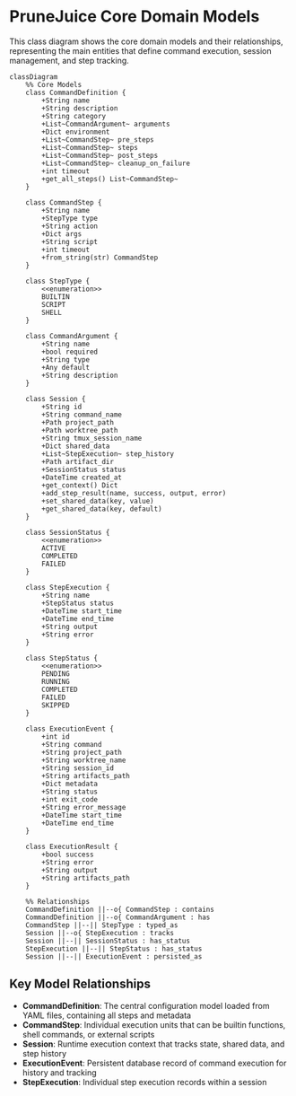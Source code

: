 # PruneJuice Core Domain Models

This class diagram shows the core domain models and their relationships, representing the main entities that define command execution, session management, and step tracking.

```mermaid
classDiagram
    %% Core Models
    class CommandDefinition {
        +String name
        +String description
        +String category
        +List~CommandArgument~ arguments
        +Dict environment
        +List~CommandStep~ pre_steps
        +List~CommandStep~ steps
        +List~CommandStep~ post_steps
        +List~CommandStep~ cleanup_on_failure
        +int timeout
        +get_all_steps() List~CommandStep~
    }
    
    class CommandStep {
        +String name
        +StepType type
        +String action
        +Dict args
        +String script
        +int timeout
        +from_string(str) CommandStep
    }
    
    class StepType {
        <<enumeration>>
        BUILTIN
        SCRIPT
        SHELL
    }
    
    class CommandArgument {
        +String name
        +bool required
        +String type
        +Any default
        +String description
    }
    
    class Session {
        +String id
        +String command_name
        +Path project_path
        +Path worktree_path
        +String tmux_session_name
        +Dict shared_data
        +List~StepExecution~ step_history
        +Path artifact_dir
        +SessionStatus status
        +DateTime created_at
        +get_context() Dict
        +add_step_result(name, success, output, error)
        +set_shared_data(key, value)
        +get_shared_data(key, default)
    }
    
    class SessionStatus {
        <<enumeration>>
        ACTIVE
        COMPLETED
        FAILED
    }
    
    class StepExecution {
        +String name
        +StepStatus status
        +DateTime start_time
        +DateTime end_time
        +String output
        +String error
    }
    
    class StepStatus {
        <<enumeration>>
        PENDING
        RUNNING
        COMPLETED
        FAILED
        SKIPPED
    }
    
    class ExecutionEvent {
        +int id
        +String command
        +String project_path
        +String worktree_name
        +String session_id
        +String artifacts_path
        +Dict metadata
        +String status
        +int exit_code
        +String error_message
        +DateTime start_time
        +DateTime end_time
    }
    
    class ExecutionResult {
        +bool success
        +String error
        +String output
        +String artifacts_path
    }
    
    %% Relationships
    CommandDefinition ||--o{ CommandStep : contains
    CommandDefinition ||--o{ CommandArgument : has
    CommandStep ||--|| StepType : typed_as
    Session ||--o{ StepExecution : tracks
    Session ||--|| SessionStatus : has_status
    StepExecution ||--|| StepStatus : has_status
    Session ||--|| ExecutionEvent : persisted_as
```

## Key Model Relationships

- **CommandDefinition**: The central configuration model loaded from YAML files, containing all steps and metadata
- **CommandStep**: Individual execution units that can be builtin functions, shell commands, or external scripts
- **Session**: Runtime execution context that tracks state, shared data, and step history
- **ExecutionEvent**: Persistent database record of command execution for history and tracking
- **StepExecution**: Individual step execution records within a session
